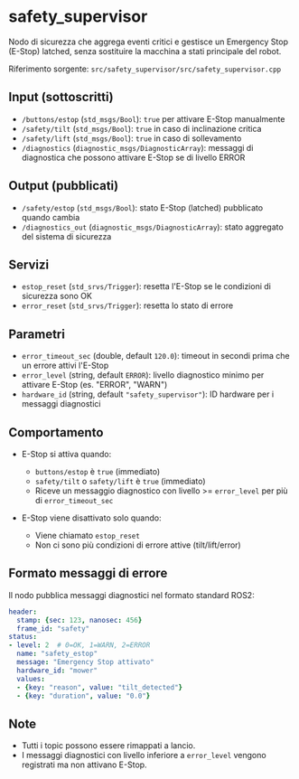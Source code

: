 # safety_supervisor

Nodo di sicurezza che aggrega eventi critici e gestisce un Emergency Stop (E-Stop) latched, senza sostituire la macchina a stati principale del robot.

Riferimento sorgente: `src/safety_supervisor/src/safety_supervisor.cpp`

## Input (sottoscritti)
- `/buttons/estop` (`std_msgs/Bool`): `true` per attivare E-Stop manualmente
- `/safety/tilt` (`std_msgs/Bool`): `true` in caso di inclinazione critica
- `/safety/lift` (`std_msgs/Bool`): `true` in caso di sollevamento
- `/diagnostics` (`diagnostic_msgs/DiagnosticArray`): messaggi di diagnostica che possono attivare E-Stop se di livello ERROR

## Output (pubblicati)
- `/safety/estop` (`std_msgs/Bool`): stato E-Stop (latched) pubblicato quando cambia
- `/diagnostics_out` (`diagnostic_msgs/DiagnosticArray`): stato aggregato del sistema di sicurezza

## Servizi
- `estop_reset` (`std_srvs/Trigger`): resetta l'E-Stop se le condizioni di sicurezza sono OK
- `error_reset` (`std_srvs/Trigger`): resetta lo stato di errore

## Parametri
- `error_timeout_sec` (double, default `120.0`): timeout in secondi prima che un errore attivi l'E-Stop
- `error_level` (string, default `ERROR`): livello diagnostico minimo per attivare E-Stop (es. "ERROR", "WARN")
- `hardware_id` (string, default `"safety_supervisor"`): ID hardware per i messaggi diagnostici

## Comportamento
- E-Stop si attiva quando:
  - `buttons/estop` è `true` (immediato)
  - `safety/tilt` o `safety/lift` è `true` (immediato)
  - Riceve un messaggio diagnostico con livello >= `error_level` per più di `error_timeout_sec`

- E-Stop viene disattivato solo quando:
  - Viene chiamato `estop_reset`
  - Non ci sono più condizioni di errore attive (tilt/lift/error)

## Formato messaggi di errore
Il nodo pubblica messaggi diagnostici nel formato standard ROS2:
```yaml
header:
  stamp: {sec: 123, nanosec: 456}
  frame_id: "safety"
status:
- level: 2  # 0=OK, 1=WARN, 2=ERROR
  name: "safety_estop"
  message: "Emergency Stop attivato"
  hardware_id: "mower"
  values:
  - {key: "reason", value: "tilt_detected"}
  - {key: "duration", value: "0.0"}
```

## Note
- Tutti i topic possono essere rimappati a lancio.
- I messaggi diagnostici con livello inferiore a `error_level` vengono registrati ma non attivano E-Stop.
